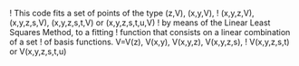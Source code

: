 ! This code fits a set of points of the type (z,V), (x,y,V),
! (x,y,z,V), (x,y,z,s,V), (x,y,z,s,t,V) or (x,y,z,s,t,u,V)
! by means of the Linear Least Squares Method, to a fitting
! function that consists on a linear combination of a set
! of basis functions. V=V(z), V(x,y), V(x,y,z), V(x,y,z,s),
! V(x,y,z,s,t) or V(x,y,z,s,t,u)
